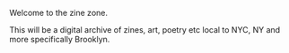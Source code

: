 Welcome to the zine zone.

This will be a digital archive of zines, art, poetry etc
local to NYC, NY and more specifically Brooklyn.